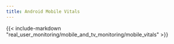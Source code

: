 ```yaml
---
title: Android Mobile Vitals
---
```


{{< include-markdown "real_user_monitoring/mobile_and_tv_monitoring/mobile_vitals" >}}